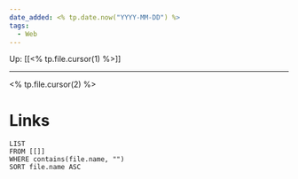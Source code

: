 ```yaml
---
date_added: <% tp.date.now("YYYY-MM-DD") %>
tags:
  - Web
---
```

Up: [[<% tp.file.cursor(1) %>]]
___
 <% tp.file.cursor(2) %>
# Links
```dataview
LIST
FROM [[]]
WHERE contains(file.name, "")
SORT file.name ASC
```
